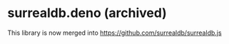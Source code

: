 # surrealdb.deno (archived)

This library is now merged into https://github.com/surrealdb/surrealdb.js
